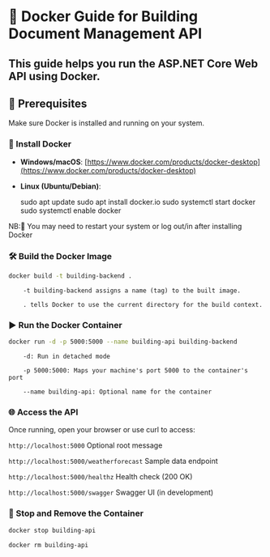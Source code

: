 # 🐳 Docker Guide for Building Document Management API

This guide helps you run the **ASP.NET Core Web API** using Docker.
---

## 🧰 Prerequisites

Make sure Docker is installed and running on your system.

### 🔗 Install Docker

- **Windows/macOS**: [https://www.docker.com/products/docker-desktop](https://www.docker.com/products/docker-desktop)
- **Linux (Ubuntu/Debian)**:

  sudo apt update
  sudo apt install docker.io
  sudo systemctl start docker
  sudo systemctl enable docker

NB:🔁 You may need to restart your system or log out/in after installing Docker

### 🛠️ Build the Docker Image
```bash
docker build -t building-backend .
```

        -t building-backend assigns a name (tag) to the built image.

        . tells Docker to use the current directory for the build context.

### ▶️ Run the Docker Container
```bash
docker run -d -p 5000:5000 --name building-api building-backend
```

        -d: Run in detached mode

        -p 5000:5000: Maps your machine's port 5000 to the container's port

        --name building-api: Optional name for the container

### 🌐 Access the API

Once running, open your browser or use curl to access:

`http://localhost:5000`	Optional root message

`http://localhost:5000/weatherforecast`	Sample data endpoint

`http://localhost:5000/healthz`	Health check (200 OK)

`http://localhost:5000/swagger`	Swagger UI (in development)

### 🧼 Stop and Remove the Container
```bash
docker stop building-api
    
docker rm building-api
```
